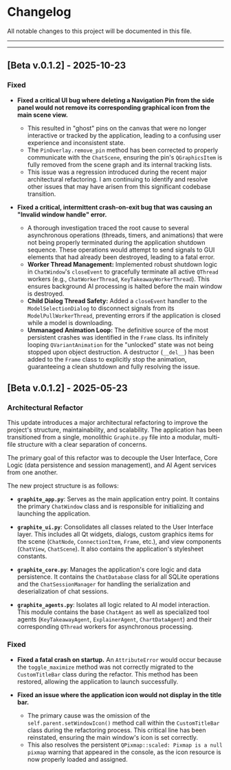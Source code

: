 # Changelog

All notable changes to this project will be documented in this file.

---
---

## [Beta v.0.1.2] - 2025-10-23

### Fixed

*   **Fixed a critical UI bug where deleting a Navigation Pin from the side panel would not remove its corresponding graphical icon from the main scene view.**
    *   This resulted in "ghost" pins on the canvas that were no longer interactive or tracked by the application, leading to a confusing user experience and inconsistent state.
    *   The `PinOverlay.remove_pin` method has been corrected to properly communicate with the `ChatScene`, ensuring the pin's `QGraphicsItem` is fully removed from the scene graph and its internal tracking lists.
    *   This issue was a regression introduced during the recent major architectural refactoring. I am continuing to identify and resolve other issues that may have arisen from this significant codebase transition.

*   **Fixed a critical, intermittent crash-on-exit bug that was causing an "Invalid window handle" error.**
    *   A thorough investigation traced the root cause to several asynchronous operations (threads, timers, and animations) that were not being properly terminated during the application shutdown sequence. These operations would attempt to send signals to GUI elements that had already been destroyed, leading to a fatal error.
    *   **Worker Thread Management:** Implemented robust shutdown logic in `ChatWindow`'s `closeEvent` to gracefully terminate all active `QThread` workers (e.g., `ChatWorkerThread`, `KeyTakeawayWorkerThread`). This ensures background AI processing is halted before the main window is destroyed.
    *   **Child Dialog Thread Safety:** Added a `closeEvent` handler to the `ModelSelectionDialog` to disconnect signals from its `ModelPullWorkerThread`, preventing errors if the application is closed while a model is downloading.
    *   **Unmanaged Animation Loop:** The definitive source of the most persistent crashes was identified in the `Frame` class. Its infinitely looping `QVariantAnimation` for the "unlocked" state was not being stopped upon object destruction. A destructor (`__del__`) has been added to the `Frame` class to explicitly stop the animation, guaranteeing a clean shutdown and fully resolving the issue.

## [Beta v.0.1.2] - 2025-05-23

### Architectural Refactor

This update introduces a major architectural refactoring to improve the project's structure, maintainability, and scalability. The application has been transitioned from a single, monolithic `Graphite.py` file into a modular, multi-file structure with a clear separation of concerns.

The primary goal of this refactor was to decouple the User Interface, Core Logic (data persistence and session management), and AI Agent services from one another.

The new project structure is as follows:

*   **`graphite_app.py`**: Serves as the main application entry point. It contains the primary `ChatWindow` class and is responsible for initializing and launching the application.

*   **`graphite_ui.py`**: Consolidates all classes related to the User Interface layer. This includes all Qt widgets, dialogs, custom graphics items for the scene (`ChatNode`, `ConnectionItem`, `Frame`, etc.), and view components (`ChatView`, `ChatScene`). It also contains the application's stylesheet constants.

*   **`graphite_core.py`**: Manages the application's core logic and data persistence. It contains the `ChatDatabase` class for all SQLite operations and the `ChatSessionManager` for handling the serialization and deserialization of chat sessions.

*   **`graphite_agents.py`**: Isolates all logic related to AI model interaction. This module contains the base `ChatAgent` as well as specialized tool agents (`KeyTakeawayAgent`, `ExplainerAgent`, `ChartDataAgent`) and their corresponding `QThread` workers for asynchronous processing.

### Fixed

*   **Fixed a fatal crash on startup.** An `AttributeError` would occur because the `toggle_maximize` method was not correctly migrated to the `CustomTitleBar` class during the refactor. This method has been restored, allowing the application to launch successfully.

*   **Fixed an issue where the application icon would not display in the title bar.**
    *   The primary cause was the omission of the `self.parent.setWindowIcon()` method call within the `CustomTitleBar` class during the refactoring process. This critical line has been reinstated, ensuring the main window's icon is set correctly.
    *   This also resolves the persistent `QPixmap::scaled: Pixmap is a null pixmap` warning that appeared in the console, as the icon resource is now properly loaded and assigned.

